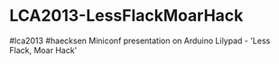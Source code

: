 LCA2013-LessFlackMoarHack
=========================

#lca2013 #haecksen Miniconf presentation on Arduino Lilypad - 'Less Flack, Moar Hack'